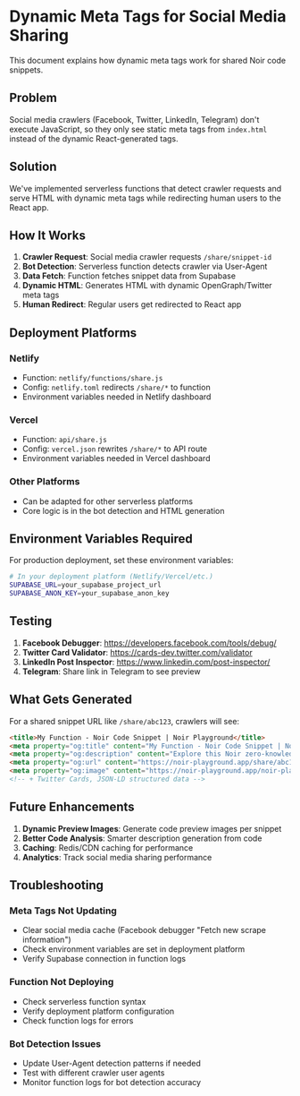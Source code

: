 # Dynamic Meta Tags for Social Media Sharing

This document explains how dynamic meta tags work for shared Noir code snippets.

## Problem

Social media crawlers (Facebook, Twitter, LinkedIn, Telegram) don't execute JavaScript, so they only see static meta tags from `index.html` instead of the dynamic React-generated tags.

## Solution

We've implemented serverless functions that detect crawler requests and serve HTML with dynamic meta tags while redirecting human users to the React app.

## How It Works

1. **Crawler Request**: Social media crawler requests `/share/snippet-id`
2. **Bot Detection**: Serverless function detects crawler via User-Agent
3. **Data Fetch**: Function fetches snippet data from Supabase
4. **Dynamic HTML**: Generates HTML with dynamic OpenGraph/Twitter meta tags
5. **Human Redirect**: Regular users get redirected to React app

## Deployment Platforms

### Netlify
- Function: `netlify/functions/share.js`
- Config: `netlify.toml` redirects `/share/*` to function
- Environment variables needed in Netlify dashboard

### Vercel
- Function: `api/share.js`
- Config: `vercel.json` rewrites `/share/*` to API route
- Environment variables needed in Vercel dashboard

### Other Platforms
- Can be adapted for other serverless platforms
- Core logic is in the bot detection and HTML generation

## Environment Variables Required

For production deployment, set these environment variables:

```bash
# In your deployment platform (Netlify/Vercel/etc.)
SUPABASE_URL=your_supabase_project_url
SUPABASE_ANON_KEY=your_supabase_anon_key
```

## Testing

1. **Facebook Debugger**: https://developers.facebook.com/tools/debug/
2. **Twitter Card Validator**: https://cards-dev.twitter.com/validator
3. **LinkedIn Post Inspector**: https://www.linkedin.com/post-inspector/
4. **Telegram**: Share link in Telegram to see preview

## What Gets Generated

For a shared snippet URL like `/share/abc123`, crawlers will see:

```html
<title>My Function - Noir Code Snippet | Noir Playground</title>
<meta property="og:title" content="My Function - Noir Code Snippet | Noir Playground" />
<meta property="og:description" content="Explore this Noir zero-knowledge proof snippet..." />
<meta property="og:url" content="https://noir-playground.app/share/abc123" />
<meta property="og:image" content="https://noir-playground.app/noir-playground-og.png" />
<!-- + Twitter Cards, JSON-LD structured data -->
```

## Future Enhancements

1. **Dynamic Preview Images**: Generate code preview images per snippet
2. **Better Code Analysis**: Smarter description generation from code
3. **Caching**: Redis/CDN caching for performance
4. **Analytics**: Track social media sharing performance

## Troubleshooting

### Meta Tags Not Updating
- Clear social media cache (Facebook debugger "Fetch new scrape information")
- Check environment variables are set in deployment platform
- Verify Supabase connection in function logs

### Function Not Deploying
- Check serverless function syntax
- Verify deployment platform configuration
- Check function logs for errors

### Bot Detection Issues
- Update User-Agent detection patterns if needed
- Test with different crawler user agents
- Monitor function logs for bot detection accuracy